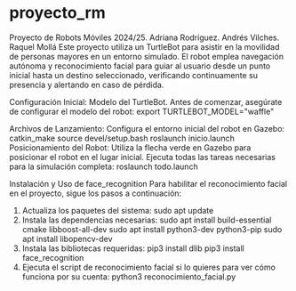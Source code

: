 # proyecto_rm
Proyecto de Robots Móviles 2024/25. Adriana Rodríguez. Andrés Vilches. Raquel Mollá
Este proyecto utiliza un TurtleBot para asistir en la movilidad de personas mayores en un entorno simulado. El robot emplea navegación autónoma y reconocimiento facial para guiar al usuario desde un punto inicial hasta un destino seleccionado, verificando continuamente su presencia y alertando en caso de pérdida.

Configuración Inicial: Modelo del TurtleBot. Antes de comenzar, asegúrate de configurar el modelo del robot: export TURTLEBOT_MODEL="waffle"

Archivos de Lanzamiento:
Configura el entorno inicial del robot en Gazebo:
catkin_make
source devel/setup.bash
roslaunch inicio.launch
Posicionamiento del Robot: Utiliza la flecha verde en Gazebo para posicionar el robot en el lugar inicial.
Ejecuta todas las tareas necesarias para la simulación completa: roslaunch todo.launch


Instalación y Uso de face_recognition
Para habilitar el reconocimiento facial en el proyecto, sigue los pasos a continuación:
1. Actualiza los paquetes del sistema: sudo apt update
2. Instala las dependencias necesarias:
sudo apt install build-essential cmake libboost-all-dev
sudo apt install python3-dev python3-pip
sudo apt install libopencv-dev
3. Instala las bibliotecas requeridas: pip3 install dlib
                                       pip3 install face_recognition
4. Ejecuta el script de reconocimiento facial si lo quieres para ver cómo funciona por su cuenta: python3 reconocimiento_facial.py
